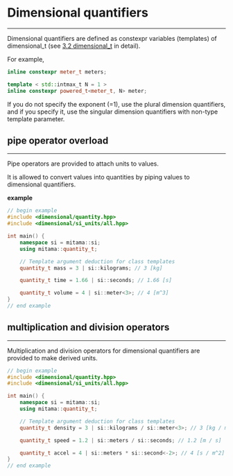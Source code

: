 
# Dimensional quantifiers
-----------------------

Dimensional quantifiers are defined as constexpr variables (templates) of dimensional_t (see [3.2 dimensional_t]() in detail).

For example,

```cpp
inline constexpr meter_t meters;

template < std::intmax_t N = 1 >
inline constexpr powered_t<meter_t, N> meter;
```

If you do not specify the exponent (=1), use the plural dimension quantifiers, and if you specify it, use the singular dimension quantifiers with non-type template parameter.

## pipe operator overload
----------------------------

Pipe operators are provided to attach units to values.

It is allowed to convert values into quantities by piping values to dimensional quantifiers.

**example**

```cpp
// begin example
#include <dimensional/quantity.hpp>
#include <dimensional/si_units/all.hpp>

int main() {
    namespace si = mitama::si;
    using mitama::quantity_t;

    // Template argument deduction for class templates
    quantity_t mass = 3 | si::kilograms; // 3 [kg]

    quantity_t time = 1.66 | si::seconds; // 1.66 [s]

    quantity_t volume = 4 | si::meter<3>; // 4 [m^3]
}
// end example
```

## multiplication and division operators
----------------------------

Multiplication and division operators for dimensional quantifiers are provided to make derived units.

```cpp
// begin example
#include <dimensional/quantity.hpp>
#include <dimensional/si_units/all.hpp>

int main() {
    namespace si = mitama::si;
    using mitama::quantity_t;

    // Template argument deduction for class templates
    quantity_t density = 3 | si::kilograms / si::meter<3>; // 3 [kg / m^3]

    quantity_t speed = 1.2 | si::meters / si::seconds; // 1.2 [m / s]

    quantity_t accel = 4 | si::meters * si::second<-2>; // 4 [s / m^2]
}
// end example
```
